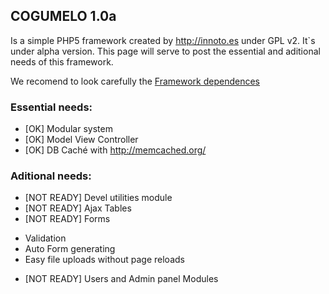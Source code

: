 ## COGUMELO 1.0a
Is a simple PHP5 framework created by <http://innoto.es> under GPL v2. It`s under alpha version. 
This page will serve to post the essential and aditional needs of this framework.


We recomend to look carefully the [Framework dependences](https://github.com/pablinhob/cogumelo/wiki/Overview#wiki-dependendes)


### Essential needs:
* [OK] Modular system 
* [OK] Model View Controller
* [OK] DB Caché with <http://memcached.org/> 

### Aditional needs:
* [NOT READY] Devel utilities module
* [NOT READY] Ajax Tables
* [NOT READY] Forms
 - Validation 
 - Auto Form generating
 - Easy file uploads without page reloads
* [NOT READY] Users and Admin panel Modules


